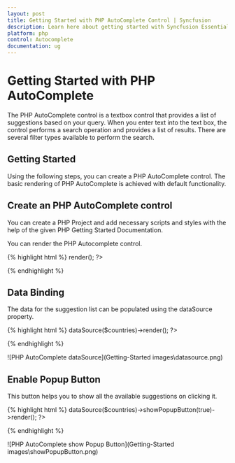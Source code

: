 ```yaml
---
layout: post
title: Getting Started with PHP AutoComplete Control | Syncfusion
description: Learn here about getting started with Syncfusion Essential PHP AutoComplete Control, its elements, and more.
platform: php
control: Autocomplete 
documentation: ug
---
```


# Getting Started with PHP AutoComplete

The PHP AutoComplete control is a textbox control that provides a list of suggestions based on your query. When you enter text into the text box, the control performs a search operation and provides a list of results. There are several filter types available to perform the search.

## Getting Started

Using the following steps, you can create a PHP AutoComplete control. The basic rendering of PHP AutoComplete is achieved with default functionality.

## Create an PHP AutoComplete control

You can create a PHP Project and add necessary scripts and styles with the help of the given PHP Getting Started Documentation.

You can render the PHP Autocomplete control.

{% highlight html %}
    <?php
    $autocomplete=new EJ\AutoComplete('selectCar');
    echo $autocomplete->render();
    ?>

{% endhighlight %}

## Data Binding

The data for the suggestion list can be populated using the dataSource property.

{% highlight html %}
    <?php
    $countries = array('Albania', 'Andorra', 'Armenia', 'Austria', 'Azerbaijan', 'Belarus', 'Belgium',
         'Bosnia & Herzegovina', 'Bulgaria', 'Croatia', 'Cyprus', 'Czech Republic', 'Denmark', 'Estonia',
         'Finland', 'France', 'Georgia', 'Germany', 'Greece', 'Hungary', 'Iceland', 'Ireland', 'Italy',
         'Kosovo', 'Latvia', 'Liechtenstein', 'Lithuania', 'Luxembourg', 'Macedonia', 'Malta', 'Moldova',
         'Monaco', 'Montenegro', 'Netherlands', 'Norway', 'Poland', 'Portugal', 'Romania', 'Russia',
         'San Marino', 'Serbia', 'Slovakia', 'Slovenia', 'Spain', 'Sweden', 'Switzerland', 'Turkey',
         'Ukraine', 'United Kingdom', 'Vatican City');
    $autocomplete=new EJ\AutoComplete('selectCar');
    echo $autocomplete->dataSource($countries)->render();
    ?>

{% endhighlight %}

![PHP AutoComplete dataSource](Getting-Started images\datasource.png)

## Enable Popup Button

This button helps you to show all the available suggestions on clicking it.

{% highlight html %}
    <?php
    $countries = array('Albania', 'Andorra', 'Armenia', 'Austria', 'Azerbaijan', 'Belarus', 'Belgium',
         'Bosnia & Herzegovina', 'Bulgaria', 'Croatia', 'Cyprus', 'Czech Republic', 'Denmark', 'Estonia',
         'Finland', 'France', 'Georgia', 'Germany', 'Greece', 'Hungary', 'Iceland', 'Ireland', 'Italy',
         'Kosovo', 'Latvia', 'Liechtenstein', 'Lithuania', 'Luxembourg', 'Macedonia', 'Malta', 'Moldova',
         'Monaco', 'Montenegro', 'Netherlands', 'Norway', 'Poland', 'Portugal', 'Romania', 'Russia',
         'San Marino', 'Serbia', 'Slovakia', 'Slovenia', 'Spain', 'Sweden', 'Switzerland', 'Turkey',
         'Ukraine', 'United Kingdom', 'Vatican City');
    $autocomplete=new EJ\AutoComplete('selectCar');
    echo $autocomplete->dataSource($countries)->showPopupButton(true)->render();
    ?>

{% endhighlight %}

![PHP AutoComplete show Popup Button](Getting-Started images\showPopupButton.png)
